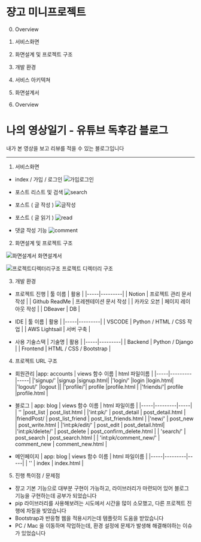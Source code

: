 # 쟝고 미니프로젝트

0. Overview
1. 서비스화면
2. 화면설계 및 프로젝트 구조
3. 개발 환경
4. 서비스 아키텍쳐  
5. 화면설계서
  

0. Overview
# 나의 영상일기 - 유튜브 독후감 블로그
내가 본 영상을 보고 리뷰를 적을 수 있는 블로그입니다

_________________________________

1. 서비스화면
 - index / 가입 / 로그인
  ![가입로그인](https://github.com/sk7556/djangoMini_1/assets/109896609/f1c1a0b5-c296-4f0a-aaf6-a2379aa188f4)
  
 - 포스트 리스트 및 검색
  ![search](https://github.com/sk7556/djangoMini_1/assets/109896609/73f9cd5d-87d2-4237-a7c6-24eb69507822)

 - 포스트 ( 글 작성 )
  ![글작성](https://github.com/sk7556/djangoMini_1/assets/109896609/af14e18b-97e4-469a-90dc-6bc849f18e9f)
 
 - 포스트 ( 글 읽기 )
  ![read](https://github.com/sk7556/djangoMini_1/assets/109896609/fb36caa3-9955-435a-abed-19307037f16a)

 - 댓글 작성 기능 
  ![comment](https://github.com/sk7556/djangoMini_1/assets/109896609/654e7902-0a4d-4b65-b3c6-ef9c4ded317e)

2. 화면설계 및 프로젝트 구조 

![화면설계서](https://github.com/sk7556/djangoMini_1/assets/109896609/22d38e9c-9d9e-4ac2-80b0-fcaaba354e1a)
화면설계서

![프로젝트디렉터리구조](https://github.com/sk7556/djangoMini_1/assets/109896609/3229b7d2-cd4b-49ec-8bce-f41b6d965344)
프로젝트 디렉터리 구조

3. 개발 환경
 
- 프로젝트 진행
    | 툴 이름 | 활용 |
    |-----|---------|
    | Notion | 프로젝트 관리 문서 작성 |
    | Github ReadMe | 프레젠테이션 문서 작성 |
    | 카카오 오븐 | 페이지 레이아웃 작성 | 
    | DBeaver | DB  |    

- IDE 
    | 툴 이름 | 활용 |
    |-----|---------|
    | VSCODE | Python / HTML / CSS 작업 |
    | AWS Lightsail | 서버 구축 |

- 사용 기술스택
    | 기술명 | 활용 |
    |-----|---------|
    | Backend | Python / Django |
    | Frontend | HTML / CSS / Bootstrap |

4. 프로젝트 URL 구조

- 회원관리 
|app: accounts	| views 함수 이름 |	html 파일이름 |
|-----|---------|-----|
|'signup/'	|signup	|signup.html|
|'login/'	|login	|login.html|
|'logout/'	|logout	||
|'profile/'|	profile	|profile.html |
|'friends/'|	profile	|profile.html |

- 블로그
| app: blog	 | views 함수 이름	| html 파일이름 |
|-----|---------|-----|
| ''  |post_list	| post_list.html |
|'int:pk/' |	post_detail |	post_detail.html |
|friendPost/ | post_list_friend | post_list_friends.html |
|'new/'  |  post_new	| post_write.html |
|'int:pk/edit/'	| post_edit	| post_detail.html|
|'int:pk/delete/' |	post_delete	| post_confirm_delete.html |
| 'search/' |	post_search	 | post_search.html |
| 'int:pk/comment_new/'	| comment_new |	comment_new.html |

- 메인페이지 
| app: blog	 | views 함수 이름	| html 파일이름 |
|-----|---------|-----|
| ''  | index	| index.html |

5. 진행 특이점 / 문제점
- 쟝고 기본 기능으로 대부분 구현이 가능하고, 라이브러리가 마련되어 있어 블로그 기능을 구현하는데 공부가 되었습니다
- pip 라이브러리를 사용해보려는 시도에서 시간을 많이 소모했고, 다른 프로젝트 진행에 차질을 빚었습니다
- Bootstrap과 반응형 웹을 적용시키는데 템플릿의 도움을 받았습니다
- PC / Mac 을 이동하며 작업하는데, 환경 설정에 문제가 발생해 해결해야하는 이슈가 있었습니다

